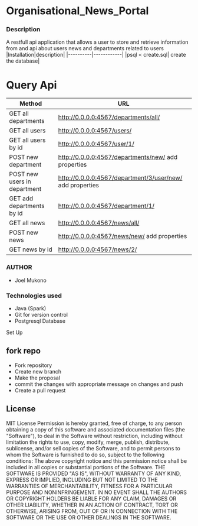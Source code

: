 # Organisational_News_Portal

### Description
A restfull api application that allows a user to store and retrieve information from and api about users news and departments related
to users
|Installation|description|
|----------|------------|
|psql < create.sql| create the database|

# Query Api

|Method    |URL    |
|------------|------------------
|GET  all departments  | http://0.0.0.0:4567/departments/all/|
|GET all users|http://0.0.0.0:4567/users/|
|GET all users by id|http://0.0.0.0:4567/user/1/|
|POST new department|http://0.0.0.0:4567/departments/new/ add properties|
|POST new users in department|http://0.0.0.0:4567/department/3/user/new/ add properties|
|GET add departments by id|http://0.0.0.0:4567/department/1/|
|GET all news|http://0.0.0.0:4567/news/all/|
|POST new news|http://0.0.0.0:4567/news/new/ add properties|
|GET news by id|http://0.0.0.0:4567/news/2/|
### AUTHOR
* Joel Mukono

### Technologies used 
* Java (Spark)
* Git for version control
* Postgresql Database


Set Up
## fork repo
- Fork repository
- Create new branch
- Make the proposal
- commit the changes with appropriate message on changes and push
- Create a pull request
## License
MIT License
Permission is hereby granted, free of charge, to any person obtaining a copy
of this software and associated documentation files (the "Software"), to deal
in the Software without restriction, including without limitation the rights
to use, copy, modify, merge, publish, distribute, sublicense, and/or sell
copies of the Software, and to permit persons to whom the Software is
furnished to do so, subject to the following conditions:
The above copyright notice and this permission notice shall be included in all
copies or substantial portions of the Software.
THE SOFTWARE IS PROVIDED "AS IS", WITHOUT WARRANTY OF ANY KIND, EXPRESS OR
IMPLIED, INCLUDING BUT NOT LIMITED TO THE WARRANTIES OF MERCHANTABILITY,
FITNESS FOR A PARTICULAR PURPOSE AND NONINFRINGEMENT. IN NO EVENT SHALL THE
AUTHORS OR COPYRIGHT HOLDERS BE LIABLE FOR ANY CLAIM, DAMAGES OR OTHER
LIABILITY, WHETHER IN AN ACTION OF CONTRACT, TORT OR OTHERWISE, ARISING FROM,
OUT OF OR IN CONNECTION WITH THE SOFTWARE OR THE USE OR OTHER DEALINGS IN THE
SOFTWARE.

